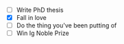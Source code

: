- [ ] Write PhD thesis
- [x] Fall in love
- [ ] Do the thing you've been putting of
- [ ] Win Ig Noble Prize